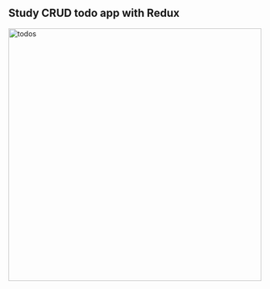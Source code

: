 ## Study CRUD todo app with Redux 

<img width="502" alt="todos" src="https://user-images.githubusercontent.com/106166590/192149840-8d026014-fe38-4d1a-bb54-2d7a944b26d0.png">
